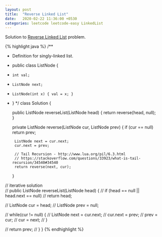 ```yaml
---
layout: post
title:  "Reverse Linked List"
date:   2020-02-22 11:36:00 +0530
categories: leetcode leetcode-easy LinkedList
---
```


Solution to [Reverse Linked List][leetcode] problem.

{% highlight java %}
/**
 * Definition for singly-linked list.
 * public class ListNode {
 *     int val;
 *     ListNode next;
 *     ListNode(int x) { val = x; }
 * }
 */
class Solution {
    
    public ListNode reverseList(ListNode head) {
        return reverse(head, null);
    }
    
    private ListNode reverse(ListNode cur, ListNode prev) {
        if (cur == null)
            return prev;
        
        ListNode next = cur.next;
        cur.next = prev;
        
        // Tail Recursion - http://www.lua.org/pil/6.3.html
        // https://stackoverflow.com/questions/33923/what-is-tail-recursion/34540#34540
        return reverse(next, cur);
    }
    
// iterative solution    
//     public ListNode reverseList(ListNode head) {
//         if (head == null || head.next == null)
//             return head;
        
//         ListNode cur = head;
//         ListNode prev = null;
        
//         while(cur != null) {
//             ListNode next = cur.next;
//             cur.next = prev;
//             prev = cur;
//             cur = next;
//         }
        
//         return prev;
//     }
}
{% endhighlight %}

[leetcode]: https://leetcode.com/problems/reverse-linked-list/
